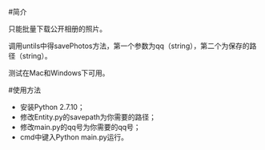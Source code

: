 #简介

只能批量下载公开相册的照片。

调用untils中得savePhotos方法，第一个参数为qq（string），第二个为保存的路径（string）。

测试在Mac和Windows下可用。

#使用方法
* 安装Python 2.7.10；
* 修改Entity.py的savepath为你需要的路径；
* 修改main.py的qq号为你需要的qq号；
* cmd中键入Python main.py运行。